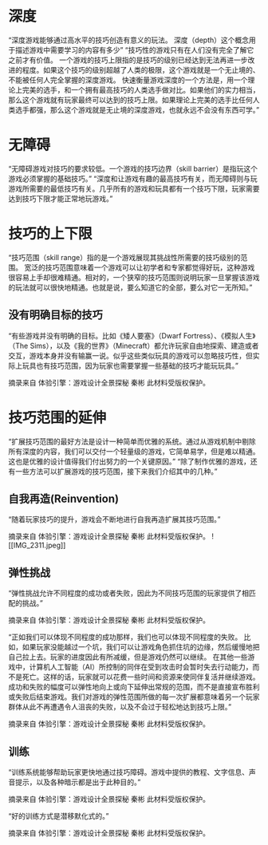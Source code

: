 # 深度
“深度游戏能够通过高水平的技巧创造有意义的玩法。
深度（depth）这个概念用于描述游戏中需要学习的内容有多少”
“技巧性的游戏只有在人们没有完全了解它之前才有价值。
一个游戏的技巧上限指的是技巧的级别已经达到无法再进一步改进的程度。如果这个技巧的级别超越了人类的极限，这个游戏就是一个无止境的、不能被任何人完全掌握的深度游戏。
快速衡量游戏深度的一个方法是，用一个理论上完美的选手，和一个拥有最高技巧的人类选手做对比。如果他们的实力相当，那么这个游戏就有玩家最终可以达到的技巧上限。如果理论上完美的选手比任何人类选手都强，那么这个游戏就是无止境的深度游戏，也就永远不会没有东西可学。”
# 无障碍
“无障碍游戏对技巧的要求较低。一个游戏的技巧边界（skill barrier）是指玩这个游戏必须掌握的基础技巧。”
“深度和让游戏有趣的最高技巧有关，而无障碍则与玩游戏所需要的最低技巧有关。几乎所有的游戏和玩具都有一个技巧下限，玩家需要达到技巧下限才能正常地玩游戏。”
# 技巧的上下限
“技巧范围（skill range）指的是一个游戏展现其挑战性所需要的技巧级别的范围。
宽泛的技巧范围意味着一个游戏可以让初学者和专家都觉得好玩，这种游戏很容易上手却很难精通。相对的，一个狭窄的技巧范围则说明玩家一旦掌握该游戏的玩法就可以很快地精通。也就是说，要么知道它的全部，要么对它一无所知。”
## 没有明确目标的技巧
“有些游戏并没有明确的目标。比如《矮人要塞》（Dwarf Fortress）、《模拟人生》（The Sims），以及《我的世界》（Minecraft）都允许玩家自由地探索、建造或者交互，游戏本身并没有输赢一说。似乎这些类似玩具的游戏可以忽略技巧性，但实际上玩具也有技巧范围，因为玩家也需要掌握一些基础的技巧才能玩玩具。”

摘录来自
体验引擎：游戏设计全景探秘
秦彬
此材料受版权保护。
# 技巧范围的延伸
“扩展技巧范围的最好方法是设计一种简单而优雅的系统。通过从游戏机制中剔除所有深度的内容，我们可以交付一个轻量级的游戏，它简单易学，但是难以精通。这也是优雅的设计值得我们付出努力的一个关键原因。”
“除了制作优雅的游戏，还有一些方法可以扩展游戏的技巧范围，接下来我们介绍其中的几种。”
## 自我再造(Reinvention)
“随着玩家技巧的提升，游戏会不断地进行自我再造扩展其技巧范围。”

摘录来自
体验引擎：游戏设计全景探秘
秦彬
此材料受版权保护。
![[IMG_2311.jpeg]]
## 弹性挑战
“弹性挑战允许不同程度的成功或者失败，因此为不同技巧范围的玩家提供了相匹配的挑战。”

摘录来自
体验引擎：游戏设计全景探秘
秦彬
此材料受版权保护。

“正如我们可以体现不同程度的成功那样，我们也可以体现不同程度的失败。
比如，如果玩家没能越过一个坑，我们可以让游戏角色抓住坑的边缘，然后缓慢地把自己拉上去。玩家的进度因此有所减缓，但是游戏仍然可以继续。
在其他一些游戏中，计算机人工智能（AI）所控制的同伴在受到攻击时会暂时失去行动能力，而不是死亡。这样的话，玩家就可以花费一些时间和资源来使同伴复活并继续游戏。
成功和失败的幅度可以弹性地向上或向下延伸出常规的范围，而不是直接宣布胜利或失败后结束游戏。我们对游戏的弹性范围所做的每一次扩展都意味着另一个玩家群体从此不再遭遇令人沮丧的失败，以及不会过于轻松地达到技巧上限。”

摘录来自
体验引擎：游戏设计全景探秘
秦彬
此材料受版权保护。

## 训练
“训练系统能够帮助玩家更快地通过技巧障碍。游戏中提供的教程、文字信息、声音提示，以及各种暗示都是出于此种目的。”

摘录来自
体验引擎：游戏设计全景探秘
秦彬
此材料受版权保护。

“好的训练方式是潜移默化式的。”

摘录来自
体验引擎：游戏设计全景探秘
秦彬
此材料受版权保护。


 